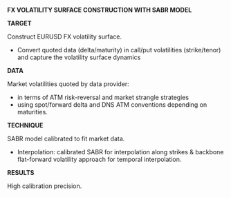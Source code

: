 **FX VOLATILITY SURFACE CONSTRUCTION WITH SABR MODEL**

**TARGET**

Construct EURUSD FX volatility surface.
- Convert quoted data (delta/maturity) in call/put volatilities (strike/tenor) and capture the volatility surface dynamics

**DATA**

Market volatilities quoted by data provider:
- in terms of ATM risk-reversal and market strangle strategies 
- using spot/forward delta and DNS ATM conventions depending on maturities.

**TECHNIQUE**

SABR model calibrated to fit market data. 
- Interpolation: calibrated SABR for interpolation along strikes & backbone flat-forward volatility approach for temporal interpolation.

**RESULTS**

High calibration precision.

